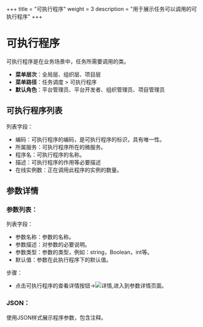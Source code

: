 +++
title = "可执行程序"
weight = 3
description = "用于展示任务可以调用的可执行程序"
+++

# 可执行程序

可执行程序是在业务场景中，任务所需要调用的类。

- **菜单层次**：全局层、组织层、项目层
- **菜单路径**：任务调度 > 可执行程序
- **默认角色**：平台管理员、平台开发者、组织管理员、项目管理员

## 可执行程序列表

列表字段：

- 编码：可执行程序的编码，是可执行程序的标识，具有唯一性。
- 所属服务：可执行程序所在的微服务。
- 程序名：可执行程序的名称。
- 描述：可执行程序的作用等必要描述
- 在线实例数：正在调用此程序的实例的数量。

## 参数详情

### 参数列表：

列表字段：

- 参数名称：参数的名称。
- 参数描述：对参数的必要说明。
- 参数类型：参数的类型，例如：string，Boolean，int等。
- 默认值：参数在此执行程序下的默认值。

步骤：

- 点击可执行程序的查看详情按钮→![详情](/docs/user-guide/microservice-development/job/image/particulars.png),进入到参数详情页面。

### JSON：

使用JSON样式展示程序参数，包含注释。